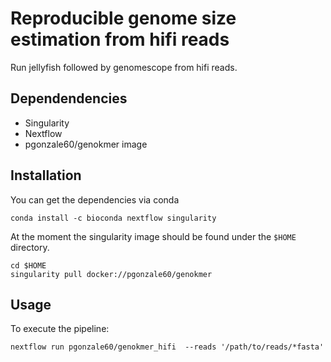 # Reproducible genome size estimation from hifi reads 

Run jellyfish followed by genomescope from hifi reads.

## Dependendencies

- Singularity
- Nextflow
- pgonzale60/genokmer image

## Installation

You can get the dependencies via conda
```
conda install -c bioconda nextflow singularity
```

At the moment the singularity image should be found under the `$HOME` directory.
```
cd $HOME
singularity pull docker://pgonzale60/genokmer
```

## Usage

To execute the pipeline:
```
nextflow run pgonzale60/genokmer_hifi  --reads '/path/to/reads/*fasta'
```
